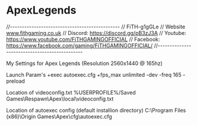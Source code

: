 # ApexLegends
//----------------------------------------------
// FiTH-g1gGLe
// Website 		www.fithgaming.co.uk
// Discord: 	https://discord.gg/pB3zJ3A
// Youtube: 	https://www.youtube.com/FiTHGAMINGOFFICIAL
// Facebook: 	https://www.facebook.com/gaming/FiTHGAMINGOFFICIAL/
//----------------------------------------------

My Settings for Apex Legends (Resolution 2560x1440 @ 165hz)

Launch Param's
+exec autoexec.cfg +fps_max unlimited -dev -freq 165 -preload

Location of videoconfig.txt
%USERPROFILE%/Saved Games\Respawn\Apex\local\videoconfig.txt

Location of autoexec config (default installion directory)
C:\Program Files (x86)\Origin Games\Apex\cfg\autoexec.cfg

